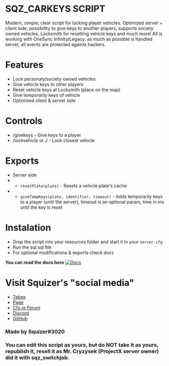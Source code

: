 # SQZ_CARKEYS SCRIPT

Modern, simple, clear script for locking player vehicles. Optimized server + client side, possibility to give keys to another players, supports society owned vehicles, Locksmith for resetting vehicle keys and much more! All is working with OneSync Infinity/Legacy, as much as possible is handled server, all events are protected againts hackers.

# Features
- Lock personaly/society owned vehicles
- Give vehicle keys to other players
- Reset vehicle keys at Locksmith (place on the map)
- Give temporarily keys of vehicle
- Optimized client & server side

# Controls
- /givekeys - Give keys to a player
- /lockvehicle or J - Lock closest vehicle

# Exports
- Server side
- - `resetPlate(plate)` - Resets a vehicle plate's cache
- - `giveTempKeys(plate, identifier, timeout)` - Adds temporarily keys to a player (until the server), timeout is an optional param, time in ms until the key is reset

# Instalation
- Drop the script into your resources folder and start it in your `server.cfg`
- Run the sql.sql file
- For optional modifications & exports check docs

__You can read the docs here__
[![Docs](https://img.shields.io/badge/docs-passing-brightgreen)](https://docs.squizer.cz)

# Visit Squizer's "social media"
* [Tebex](https://sqz.tebex.io/)
* [Page](https://squizer.cz)
* [Cfx.re Forum](https://forum.cfx.re/u/squizer/)
* [Discord](https://discord.gg/FVXAu2F)
* [GitHub](https://github.com/czsquizer/)

### Made by Squizer#3020
### You can edit this script as yours, but do NOT take it as yours, republish it, resell it as Mr. Cryzysek (ProjectX server owner) did it with sqz_switchjob.